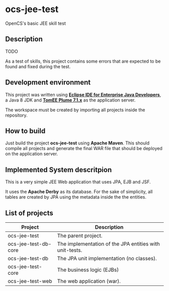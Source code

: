 # ocs-jee-test
OpenCS's basic JEE skill test

## Description

TODO

As a test of skills, this project contains some errors that are expected to be found
and fixed during the test.

## Development environment

This project was written using [**Eclipse IDE for Enterprise Java Developers**](https://www.eclipse.org), a Java 8 JDK and [**TomEE Plume 7.1.x**](http://tomee.apache.org) as
the application server.

The workspace must be created by importing all projects inside the repository.

## How to build

Just build the project **ocs-jee-test** using **Apache Maven**. This should compile all projects and generate the final WAR file that should be deployed on the application
server.

## Implemented System descritpion

This is a very simple JEE Web application that uses JPA, EJB and JSF.

It uses the **Apache Derby** as its database. For the sake of simplicity, all tables
are created by JPA using the metadata inside the the entities.

## List of projects

 Project | Description 
 ------- | -----------
 ocs-jee-test | The parent project.
 ocs-jee-test-db-core | The implementation of the JPA entities with unit-tests.
 ocs-jee-test-db | The JPA unit implementation (no classes).
 ocs-jee-test-core | The business logic (EJBs)
 ocs-jee-test-web | The web application (war).
 

